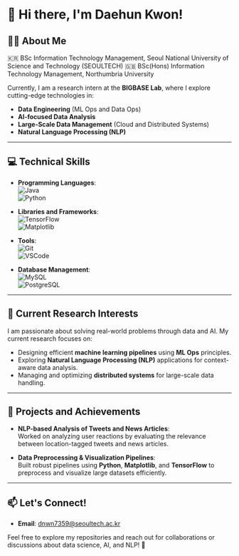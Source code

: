 # 👋 Hi there, I'm Daehun Kwon!

## 🧑‍🎓 About Me
🇰🇷 BSc Information Technology Management, Seoul National University of Science and Technology (SEOULTECH)
🇬🇧 BSc(Hons) Information Technology Management, Northumbria University

Currently, I am a research intern at the **BIGBASE Lab**, where I explore cutting-edge technologies in:

- **Data Engineering** (ML Ops and Data Ops)
- **AI-focused Data Analysis**
- **Large-Scale Data Management** (Cloud and Distributed Systems)
- **Natural Language Processing (NLP)**

---

## 💻 Technical Skills
- **Programming Languages**:  
  ![Java](https://img.shields.io/badge/Java-007396?style=flat-square&logo=java&logoColor=white)  
  ![Python](https://img.shields.io/badge/Python-3776AB?style=flat-square&logo=python&logoColor=white)  

- **Libraries and Frameworks**:  
  ![TensorFlow](https://img.shields.io/badge/TensorFlow-FF6F00?style=flat-square&logo=tensorflow&logoColor=white)  
  ![Matplotlib](https://img.shields.io/badge/Matplotlib-11557C?style=flat-square&logo=python&logoColor=white)  

- **Tools**:  
  ![Git](https://img.shields.io/badge/Git-F05032?style=flat-square&logo=git&logoColor=white)  
  ![VSCode](https://img.shields.io/badge/VSCode-007ACC?style=flat-square&logo=visual-studio-code&logoColor=white)  

- **Database Management**:  
  ![MySQL](https://img.shields.io/badge/MySQL-4479A1?style=flat-square&logo=mysql&logoColor=white)  
  ![PostgreSQL](https://img.shields.io/badge/PostgreSQL-336791?style=flat-square&logo=postgresql&logoColor=white)

---

## 📖 Current Research Interests
I am passionate about solving real-world problems through data and AI. My current research focuses on:
- Designing efficient **machine learning pipelines** using **ML Ops** principles.
- Exploring **Natural Language Processing (NLP)** applications for context-aware data analysis.
- Managing and optimizing **distributed systems** for large-scale data handling.

---

## 🌱 Projects and Achievements
- **NLP-based Analysis of Tweets and News Articles**:  
  Worked on analyzing user reactions by evaluating the relevance between location-tagged tweets and news articles.

- **Data Preprocessing & Visualization Pipelines**:  
  Built robust pipelines using **Python**, **Matplotlib**, and **TensorFlow** to preprocess and visualize large datasets efficiently.



---

## 📫 Let's Connect!
- **Email**: dnwn7359@seoultech.ac.kr  

Feel free to explore my repositories and reach out for collaborations or discussions about data science, AI, and NLP! 🚀
